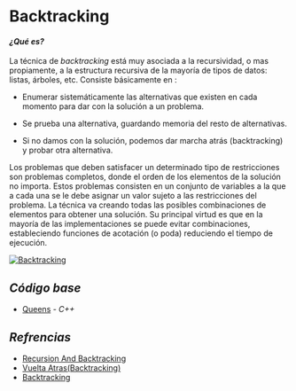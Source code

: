 # Backtracking  
#### *¿Qué es?* 

La técnica de *backtracking* está muy asociada a la recursividad, o mas propiamente, a la estructura recursiva de la mayoría de tipos de datos: listas, árboles, etc. Consiste básicamente en :

* Enumerar sistemáticamente las alternativas que existen en cada momento para dar con la solución a un problema.

* Se prueba una alternativa, guardando memoria del resto de alternativas.

* Si no damos con la solución, podemos dar marcha atrás (backtracking) y probar otra alternativa.

Los problemas que deben satisfacer un determinado tipo de restricciones son problemas completos, donde el orden de los elementos de la solución no importa. Estos problemas consisten en un conjunto de variables a la que a cada una se le debe asignar un valor sujeto a las restricciones del problema. La técnica va creando todas las posibles combinaciones de elementos para obtener una solución. Su principal virtud es que en la mayoría de las implementaciones se puede evitar combinaciones, estableciendo funciones de acotación (o poda) reduciendo el tiempo de ejecución.

[![Backtracking](https://slidetodoc.com/presentation_image_h/b880e5f78c05b441f56f3761c97ee1e3/image-14.jpg "Backtracking")](https://slidetodoc.com/presentation_image_h/b880e5f78c05b441f56f3761c97ee1e3/image-14.jpg "Backtracking")

## *Código base*

-  [Queens](queens.cpp) - _C++_

## *Refrencias*
-  [Recursion And Backtracking](https://www.hackerearth.com/practice/basic-programming/recursion/recursion-and-backtracking/tutorial/)
-  [Vuelta Atras(Backtracking)](https://www.ecured.cu/Vuelta_atr%C3%A1s_(backtracking))
- [Backtracking](https://www.ciberaula.com/cursos/java/backtracking.php)
